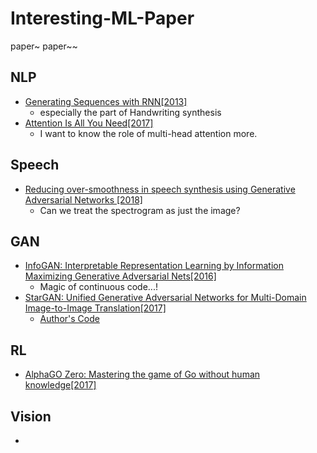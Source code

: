 # Interesting-ML-Paper

paper~ paper~~


## NLP
- [Generating Sequences with RNN[2013]](https://arxiv.org/abs/1308.0850)
  - especially the part of Handwriting synthesis
- [Attention Is All You Need[2017]](https://arxiv.org/abs/1706.03762)
  - I want to know the role of multi-head attention more.

## Speech
- [Reducing over-smoothness in speech synthesis using Generative Adversarial Networks
[2018]](https://arxiv.org/abs/1810.10989)
  - Can we treat the spectrogram as just the image?

## GAN
- [InfoGAN: Interpretable Representation Learning by Information Maximizing Generative Adversarial Nets[2016]](https://arxiv.org/abs/1606.03657)
  - Magic of continuous code...!
- [StarGAN: Unified Generative Adversarial Networks for Multi-Domain Image-to-Image Translation[2017]](https://arxiv.org/abs/1711.09020)
  - [Author's Code](https://github.com/yunjey/StarGAN)

## RL
- [AlphaGO Zero: Mastering the game of Go without human knowledge[2017]](https://www.nature.com/articles/nature24270)

## Vision
- 
